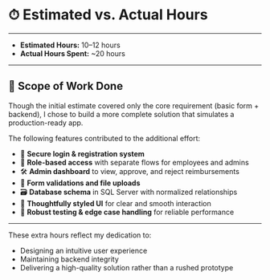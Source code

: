 # ⏱ Estimated vs. Actual Hours

---

- **Estimated Hours:** 10–12 hours  
- **Actual Hours Spent:** ~20 hours

---

## 🎯 Scope of Work Done

Though the initial estimate covered only the core requirement (basic form + backend), I chose to build a more complete solution that simulates a production-ready app.

The following features contributed to the additional effort:

- 🔐 **Secure login & registration system**
- 👤 **Role-based access** with separate flows for employees and admins
- 🛠️ **Admin dashboard** to view, approve, and reject reimbursements
- 📄 **Form validations and file uploads**
- 🗃️ **Database schema** in SQL Server with normalized relationships
- 🎨 **Thoughtfully styled UI** for clear and smooth interaction
- 🔄 **Robust testing & edge case handling** for reliable performance

---

These extra hours reflect my dedication to:
- Designing an intuitive user experience
- Maintaining backend integrity
- Delivering a high-quality solution rather than a rushed prototype